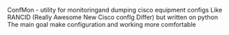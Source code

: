 ConfMon - utility for monitoringand dumping cisco equipment configs
Like RANCID (Really Awesome New Cisco confIg Differ) but written on python
The main goal make configuration and working more comfortable
